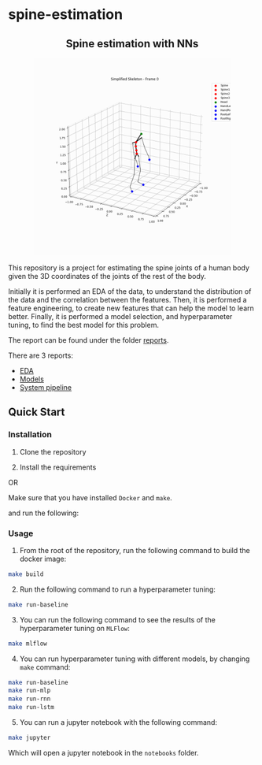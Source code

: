 spine-estimation
==============================

<center>
<h2>Spine estimation with NNs</h2>
</center>

<center>
<img src="./reports/figures/video.gif" alt="Alternative Text" width="400">
</center>

<p>
<p>
This repository is a project for estimating the spine joints of a human body given the 3D coordinates of the joints of the rest of the body.

Initially it is performed an EDA of the data, to understand the distribution of the data and the correlation between the features.
Then, it is performed a feature engineering, to create new features that can help the model to learn better.
Finally, it is performed a model selection, and hyperparameter tuning, to find the best model for this problem.

The report can be found under the folder [reports](reports).

There are 3 reports:
- [EDA](reports/1.report-EDA.md)
- [Models](reports/2.report-models.md)
- [System pipeline](reports/3.report-pipeline.md)


## Quick Start

### Installation

1. Clone the repository

2. Install the requirements

OR

Make sure that you have installed `Docker` and `make`.

and run the following:

### Usage

1. From the root of the repository, run the following command to build the docker image:

```bash
make build
```

2. Run the following command to run a hyperparameter tuning:

```bash
make run-baseline
```

3. You can run the following command to see the results of the hyperparameter tuning on `MLFlow`:

```bash
make mlflow
```

4. You can run hyperparameter tuning with different models, by changing `make` command:

```bash
make run-baseline
make run-mlp
make run-rnn
make run-lstm
```

5. You can run a jupyter notebook with the following command:

```bash
make jupyter
```
Which will open a jupyter notebook in the `notebooks` folder.
